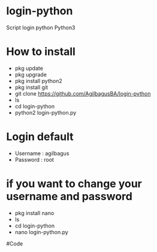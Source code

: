 # login-python
Script login python
Python3 

# How to install 
- pkg update 
- pkg upgrade
- pkg install python2
- pkg install git
- git clone https://github.com/AgilbagusBA/login-python
- ls
- cd login-python
- python2 login-python.py

# Login default
- Username : agilbagus
- Password : root

# if you want to change your username and password
- pkg install nano
- ls
- cd login-python
- nano login-python.py

#Code
